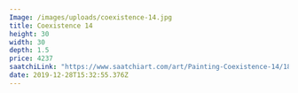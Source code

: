 ```yaml
---
Image: /images/uploads/coexistence-14.jpg
title: Coexistence 14
height: 30
width: 30
depth: 1.5
price: 4237
saatchiLink: "https://www.saatchiart.com/art/Painting-Coexistence-14/189576/4340488/view"
date: 2019-12-28T15:32:55.376Z
---
```

